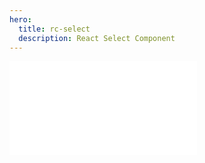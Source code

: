 ```yaml
---
hero:
  title: rc-select
  description: React Select Component
---
```


<embed src="../README.md"></embed>
